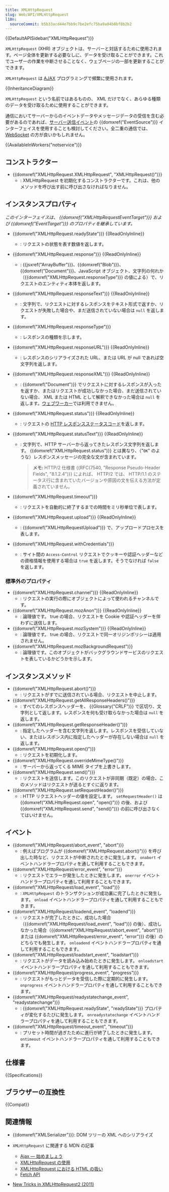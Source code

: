 ```yaml
---
title: XMLHttpRequest
slug: Web/API/XMLHttpRequest
l10n:
  sourceCommit: b5b33acd44e7bb9c7be2efc75ba9a04b8bf8b2b2
---
```


{{DefaultAPISidebar("XMLHttpRequest")}}

`XMLHttpRequest` (XHR) オブジェクトは、サーバーと対話するために使用されます。ページ全体を更新する必要なしに、データを受け取ることができます。これでユーザーの作業を中断させることなく、ウェブページの一部を更新することができます。

`XMLHttpRequest` は [AJAX](/ja/docs/Web/Guide/AJAX) プログラミングで頻繁に使用されます。

{{InheritanceDiagram}}

`XMLHttpRequest` という名前ではあるものの、 XML だけでなく、あらゆる種類のデータを受け取るために使用することができます。

通信においてサーバーからのイベントデータやメッセージデータの受信を含む必要があるのであれば、[サーバー送信イベント](/ja/docs/Web/API/Server-sent_events)の {{domxref("EventSource")}} インターフェイスを使用することも検討してください。全二重の通信では、 [WebSocket](/ja/docs/Web/API/WebSockets_API) の方が良いかもしれません。

{{AvailableInWorkers("notservice")}}

## コンストラクター

- {{domxref("XMLHttpRequest.XMLHttpRequest", "XMLHttpRequest()")}}
  - : XMLHttpRequest を初期化するコンストラクターです。これは、他のメソッドを呼び出す前に呼び出さなければなりません。

## インスタンスプロパティ

_このインターフェイスは、 {{domxref("XMLHttpRequestEventTarget")}} および {{domxref("EventTarget")}} のプロパティを継承しています。_

- {{domxref("XMLHttpRequest.readyState")}} {{ReadOnlyInline}}
  - : リクエストの状態を表す数値を返します。
- {{domxref("XMLHttpRequest.response")}} {{ReadOnlyInline}}
  - : {{jsxref("ArrayBuffer")}}、{{domxref("Blob")}}、{{domxref("Document")}}、JavaScript オブジェクト、文字列の何れか（{{domxref("XMLHttpRequest.responseType")}} の値による）で、リクエストのエンティティ本体を返します。
- {{domxref("XMLHttpRequest.responseText")}} {{ReadOnlyInline}}
  - : 文字列で、リクエストに対するレスポンスをテキスト形式で返すか、リクエストが失敗した場合や、まだ送信されていない場合は `null` を返します。
- {{domxref("XMLHttpRequest.responseType")}}
  - : レスポンスの種類を示します。
- {{domxref("XMLHttpRequest.responseURL")}} {{ReadOnlyInline}}
  - : レスポンスのシリアライズされた URL、または URL が null であれば空文字列を返します。
- {{domxref("XMLHttpRequest.responseXML")}} {{ReadOnlyInline}}
  - : {{domxref("Document")}} でリクエストに対するレスポンスが入ったを返すか、またはリクエストが成功しなかった場合、まだ送信されていない場合、 XML または HTML として解釈できなかった場合は `null` を返します。[ウェブワーカー](/ja/docs/Web/API/Web_Workers_API)では利用できません。
- {{domxref("XMLHttpRequest.status")}} {{ReadOnlyInline}}
  - : リクエストの [HTTP レスポンスステータスコード](/ja/docs/Web/HTTP/Status)を返します。
- {{domxref("XMLHttpRequest.statusText")}} {{ReadOnlyInline}}

  - : 文字列で、HTTP サーバーから返ってきたレスポンス文字列を返します。 {{domxref("XMLHttpRequest.status")}} とは異なり、（"`OK`" のような）レスポンスメッセージの完全な文が含まれています。

    > **メモ:** HTTP/2 仕様書 {{RFC(7540, "Response Pseudo-Header Fields", "8.1.2.4")}} によれば、 HTTP/2 では、 HTTP/1.1 のステータス行に含まれていたバージョンや原因の文を伝える方法が定義されていません。

- {{domxref("XMLHttpRequest.timeout")}}
  - : リクエストを自動的に終了するまでの時間をミリ秒単位で表します。
- {{domxref("XMLHttpRequest.upload")}} {{ReadOnlyInline}}
  - : {{domxref("XMLHttpRequestUpload")}} で、アップロードプロセスを表します。
- {{domxref("XMLHttpRequest.withCredentials")}}
  - : サイト間の `Access-Control` リクエストでクッキーや認証ヘッダーなどの資格情報を使用する場合は `true` を返します。そうでなければ `false` を返します。

### 標準外のプロパティ

- {{domxref("XMLHttpRequest.channel")}} {{ReadOnlyInline}}
  - : リクエストの実行の際にオブジェクトによって使われるチャンネルです。
- {{domxref("XMLHttpRequest.mozAnon")}} {{ReadOnlyInline}}
  - : 論理値です。 true の場合、リクエストを Cookie や認証ヘッダーを伴わずに送信します。
- {{domxref("XMLHttpRequest.mozSystem")}} {{ReadOnlyInline}}
  - : 論理値です。 true の場合、リクエストで同一オリジンポリシーは適用されません。
- {{domxref("XMLHttpRequest.mozBackgroundRequest")}}
  - : 論理値です。このオブジェクトがバックグラウンドサービスのリクエストを表しているかどうかを示します。

## インスタンスメソッド

- {{domxref("XMLHttpRequest.abort()")}}
  - : リクエストがすでに送信されている場合、リクエストを中止します。
- {{domxref("XMLHttpRequest.getAllResponseHeaders()")}}
  - : すべてのレスポンスヘッダーを、 {{Glossary("CRLF")}} で区切り、文字列として返します。レスポンスを何も受け取らなかった場合は `null` を返します。
- {{domxref("XMLHttpRequest.getResponseHeader()")}}
  - : 指定したヘッダーを含む文字列を返します。レスポンスを受信していない、またはレスポンス内に指定したヘッダーが存在しない場合は `null` を返します。
- {{domxref("XMLHttpRequest.open()")}}
  - : リクエストを初期化します。
- {{domxref("XMLHttpRequest.overrideMimeType()")}}
  - : サーバーから返ってくる MIME タイプを上書きします。
- {{domxref("XMLHttpRequest.send()")}}
  - : リクエストを送信します。このリクエストが非同期（既定）の場合、このメソッドはリクエストが送るとすぐに返ります。
- {{domxref("XMLHttpRequest.setRequestHeader()")}}
  - : HTTP リクエストヘッダーの値を設定します。 `setRequestHeader()` は {{domxref("XMLHttpRequest.open", "open()")}} の後、および {{domxref("XMLHttpRequest.send", "send()")}} の前に呼び出さなくてはいけません。

## イベント

- {{domxref("XMLHttpRequest/abort_event", "abort")}}
  - : 例えばプログラムが {{domxref("XMLHttpRequest.abort()")}} を呼び出した時など、リクエストが中断されたときに発生します。
    `onabort` イベントハンドラープロパティを通して利用することもできます。
- {{domxref("XMLHttpRequest/error_event", "error")}}
  - : リクエストでエラーが発生したときに発生します。
    `onerror` イベントハンドラープロパティを通して利用することもできます。
- {{domxref("XMLHttpRequest/load_event", "load")}}
  - : `XMLHttpRequest` のトランザクションが成功裏に完了したときに発生します。
    `onload` イベントハンドラープロパティを通して利用することもできます。
- {{domxref("XMLHttpRequest/loadend_event", "loadend")}}
  - : リクエストが完了したときに、成功した場合（{{domxref("XMLHttpRequest/load_event", "load")}} の後）、成功しなかった場合（{{domxref("XMLHttpRequest/abort_event", "abort")}} または {{domxref("XMLHttpRequest/error_event", "error")}} の後）のどちらでも発生します。
    `onloadend` イベントハンドラープロパティを通して利用することもできます。
- {{domxref("XMLHttpRequest/loadstart_event", "loadstart")}}
  - : リクエストがデータを読み込み始めたときに発生します。
    `onloadstart` イベントハンドラープロパティを通して利用することもできます。
- {{domxref("XMLHttpRequest/progress_event", "progress")}}
  - : リクエストがもっとデータを受信した際に定期的に発生します。
    `onprogress` イベントハンドラープロパティを通して利用することもできます。
- {{domxref("XMLHttpRequest/readystatechange_event", "readystatechange")}}
  - : {{domxref("XMLHttpRequest.readyState", "readyState")}} プロパティが変化するたびに発生します。
    `onreadystatechange` イベントハンドラープロパティを通して利用することもできます。
- {{domxref("XMLHttpRequest/timeout_event", "timeout")}}
  - : プリセット時間が過ぎたために進行が終了したときに発生します。
    `ontimeout` イベントハンドラープロパティを通して利用することもできます。

## 仕様書

{{Specifications}}

## ブラウザーの互換性

{{Compat}}

## 関連情報

- {{domxref("XMLSerializer")}}: DOM ツリーの XML へのシリアライズ
- `XMLHttpRequest` に関連する MDN の記事

  - [Ajax — 始めましょう](/ja/docs/Web/Guide/AJAX/Getting_Started)
  - [XMLHttpRequest の使用](/ja/docs/Web/API/XMLHttpRequest/Using_XMLHttpRequest)
  - [XMLHttpRequest における HTML の扱い](/ja/docs/Web/API/XMLHttpRequest/HTML_in_XMLHttpRequest)
  - [Fetch API](/ja/docs/Web/API/Fetch_API)

- [New Tricks in XMLHttpRequest2 (2011)](https://web.dev/xhr2/)

